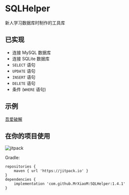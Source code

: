 # SQLHelper
新人学习数据库时制作的工具库

## 已实现

* 连接 MySQL 数据库
* 连接 SQLite 数据库
* `SELECT` 语句
* `UPDATE` 语句
* `INSERT` 语句
* `DELETE` 语句
* 条件 (`WHERE` 语句)

## 示例

[吾爱破解](https://www.52pojie.cn/thread-1629732-1-1.html)

## 在你的项目使用

![jitpack](https://jitpack.io/v/MrXiaoM/SQLHelper.svg)

Gradle:
```buildscript
repositories {
    maven { url 'https://jitpack.io' }
}
dependencies {
    implementation 'com.github.MrXiaoM:SQLHelper:1.4.1'
}
```
